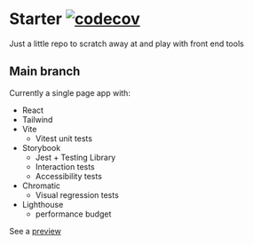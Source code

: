 # Starter [![codecov](https://codecov.io/gh/hsnali/starter/branch/main/graph/badge.svg?token=8J45E6LVLD)](https://codecov.io/gh/hsnali/starter)

Just a little repo to scratch away at and play with front end tools

## Main branch
Currently a single page app with:

- React
- Tailwind
- Vite
   - Vitest unit tests
- Storybook
   - Jest + Testing Library
   - Interaction tests
   - Accessibility tests
- Chromatic
   - Visual regression tests
- Lighthouse
   - performance budget

See a [preview](https://starter23.netlify.app/)